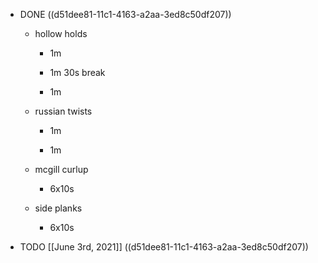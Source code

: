 - DONE ((d51dee81-11c1-4163-a2aa-3ed8c50df207))
	 - hollow holds
		 - 1m

		 - 1m 30s break

		 - 1m

	 - russian twists
		 - 1m

		 - 1m

	 - mcgill curlup
		 - 6x10s

	 - side planks
		 - 6x10s

- TODO [[June 3rd, 2021]] ((d51dee81-11c1-4163-a2aa-3ed8c50df207))

